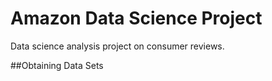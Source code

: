 # Amazon Data Science Project
Data science analysis project on consumer reviews.

##Obtaining Data Sets

